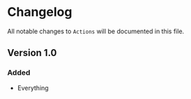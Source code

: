 # Changelog

All notable changes to `Actions` will be documented in this file.

## Version 1.0

### Added
- Everything
